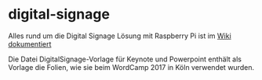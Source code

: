 # digital-signage
Alles rund um die Digital Signage Lösung mit Raspberry Pi ist im [Wiki dokumentiert](https://github.com/wptv-tools/digital-signage/wiki)

Die Datei DigitalSignage-Vorlage für Keynote und Powerpoint enthält als Vorlage die Folien, wie sie beim WordCamp 2017 in Köln verwendet wurden.
 